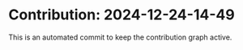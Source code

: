 # Contribution: 2024-12-24-14-49
This is an automated commit to keep the contribution graph active.
